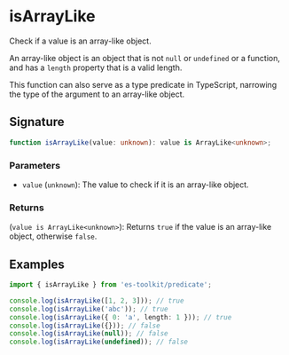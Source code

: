 # isArrayLike

Check if a value is an array-like object.

An array-like object is an object that is not `null` or `undefined` or a function, and has a `length` property that is a valid length.

This function can also serve as a type predicate in TypeScript, narrowing the type of the argument to an array-like object.

## Signature

```typescript
function isArrayLike(value: unknown): value is ArrayLike<unknown>;
```

### Parameters

- `value` (`unknown`): The value to check if it is an array-like object.

### Returns

(`value is ArrayLike<unknown>`): Returns `true` if the value is an array-like object, otherwise `false`.

## Examples

```typescript
import { isArrayLike } from 'es-toolkit/predicate';

console.log(isArrayLike([1, 2, 3])); // true
console.log(isArrayLike('abc')); // true
console.log(isArrayLike({ 0: 'a', length: 1 })); // true
console.log(isArrayLike({})); // false
console.log(isArrayLike(null)); // false
console.log(isArrayLike(undefined)); // false
```
